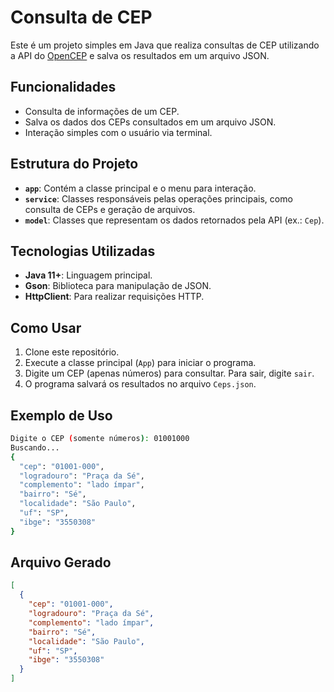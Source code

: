 # Consulta de CEP

Este é um projeto simples em Java que realiza consultas de CEP utilizando a API do [OpenCEP](https://opencep.com/) e salva os resultados em um arquivo JSON.

## Funcionalidades

- Consulta de informações de um CEP.
- Salva os dados dos CEPs consultados em um arquivo JSON.
- Interação simples com o usuário via terminal.

## Estrutura do Projeto

- **`app`**: Contém a classe principal e o menu para interação.
- **`service`**: Classes responsáveis pelas operações principais, como consulta de CEPs e geração de arquivos.
- **`model`**: Classes que representam os dados retornados pela API (ex.: `Cep`).

## Tecnologias Utilizadas

- **Java 11+**: Linguagem principal.
- **Gson**: Biblioteca para manipulação de JSON.
- **HttpClient**: Para realizar requisições HTTP.

## Como Usar

1. Clone este repositório.
2. Execute a classe principal (`App`) para iniciar o programa.
3. Digite um CEP (apenas números) para consultar. Para sair, digite `sair`.
4. O programa salvará os resultados no arquivo `Ceps.json`.

## Exemplo de Uso

```bash
Digite o CEP (somente números): 01001000
Buscando...
{
  "cep": "01001-000",
  "logradouro": "Praça da Sé",
  "complemento": "lado ímpar",
  "bairro": "Sé",
  "localidade": "São Paulo",
  "uf": "SP",
  "ibge": "3550308"
}
```

## Arquivo Gerado

```json
[
  {
    "cep": "01001-000",
    "logradouro": "Praça da Sé",
    "complemento": "lado ímpar",
    "bairro": "Sé",
    "localidade": "São Paulo",
    "uf": "SP",
    "ibge": "3550308"
  }
]
